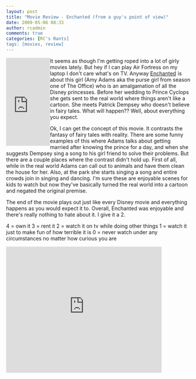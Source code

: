 ```yaml
---
layout: post
title: "Movie Review - Enchanted (from a guy's point of view)"
date: 2009-05-06 08:33
author: rcadmin
comments: true
categories: [RC's Rants]
tags: [movies, review]
---
```

<iframe src="http://rcm.amazon.com/e/cm?t=bitsmack-20&o=1&p=8&l=as1&asins=B0011U52EC&md=10FE9736YVPPT7A0FBG2&fc1=000000&IS2=1&lt1=_blank&m=amazon&lc1=0000FF&bc1=000000&bg1=FFFFFF&f=ifr" style="width:120px;height:240px;" scrolling="no" marginwidth="0" marginheight="0" frameborder="0" align="left"></iframe>It seems as though I'm getting roped into a lot of girly movies lately. But hey if I can play Air Fortress on my laptop I don't care what's on TV. Anyway <a href="http://www.amazon.com/gp/product/B0011U52EC?ie=UTF8&tag=bitsmack-20&linkCode=as2&camp=1789&creative=390957&creativeASIN=B0011U52EC">Enchanted</a><img src="http://www.assoc-amazon.com/e/ir?t=bitsmack-20&l=as2&o=1&a=B0011U52EC" width="1" height="1" border="0" alt="" style="border:none !important; margin:0px !important;" /> is about this girl (Amy Adams aka the purse girl from season one of The Office) who is an amalgamation of all the Disney princesses. Before her wedding to Prince Cyclops she gets sent to the real world where things aren't like a cartoon. She meets Patrick Dempsey who doesn't believe in fairy tales. What will happen?? Well, about everything you expect.

Ok, I can get the concept of this movie. It contrasts the fantasy of fairy tales with reality. There are some funny examples of this where Adams talks about getting married after knowing the prince for a day, and when she suggests Dempsey sing a song to his girl friend to solve their problems. But there are a couple places where the contrast didn't hold up. First of all, while in the real world Adams can call out to animals and have them clean the house for her. Also, at the park she starts singing a song and entire crowds join in singing and dancing. I'm sure these are enjoyable scenes for kids to watch but now they've basically turned the real world into a cartoon and negated the original premise. 

The end of the movie plays out just like every Disney movie and everything happens as you would expect it to. Overall, Enchanted was enjoyable and there's really nothing to hate about it. I give it a 2.

4 = own it
3 = rent it
2 = watch it on tv while doing other things
1 = watch it just to make fun of how terrible it is
0 = never watch under any circumstances no matter how curious you are

<object width="425" height="344"><param name="movie" value="http://www.youtube.com/v/Zpo7nEc5FHg&hl=en&fs=1"></param><param name="allowFullScreen" value="true"></param><param name="allowscriptaccess" value="always"></param><embed src="http://www.youtube.com/v/Zpo7nEc5FHg&hl=en&fs=1" type="application/x-shockwave-flash" allowscriptaccess="always" allowfullscreen="true" width="425" height="344"></embed></object>
